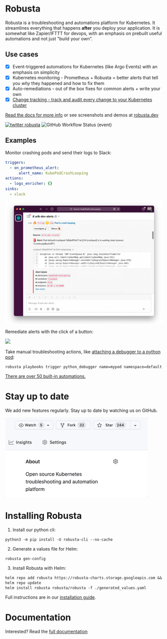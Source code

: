 # Robusta
Robusta is a troubleshooting and automations platform for Kubernetes. It streamlines everything that happens **after** you deploy your application. It is somewhat like Zapier/IFTTT for devops, with an emphasis on prebuilt useful automations and not just "build your own".

## Use cases

- [X] Event-triggered automations for Kubernetes (like Argo Events) with an emphasis on simplicity
- [X] Kubernetes monitoring - Prometheus + Robusta = better alerts that tell you *why* they happened and how to fix them
- [X] Auto-remediations - out of the box fixes for common alerts + write your own
- [X] [Change tracking - track and audit every change to your Kubernetes cluster](http://home.robusta.dev/ui?from=github)

[Read the docs for more info](https://docs.robusta.dev/master/?from=github) or see screenshots and demos at [robusta.dev](http://robusta.dev/?from=github)

[![twitter robusta](https://img.shields.io/twitter/follow/RobustaDev?logo=twitter&style=for-the-badge)](https://twitter.com/RobustaDev) ![GitHub Workflow Status (event)](https://img.shields.io/github/workflow/status/robusta-dev/robusta/Test%20robusta%20with%20pytest?event=push&style=for-the-badge)

## Examples

Monitor crashing pods and send their logs to Slack:

```yaml
triggers:
  - on_prometheus_alert:
      alert_name: KubePodCrashLooping
actions:
  - logs_enricher: {}
sinks:
  - slack
```

![](./docs/images/crash-report.png)

Remediate alerts with the click of a button:

![](./docs/images/alert_on_hpa_reached_limit1.png)

Take manual troubleshooting actions, like [attaching a debugger to a python pod](https://docs.robusta.dev/master/catalog/actions/python-troubleshooting.html#python-debugger):

```commandline
robusta playbooks trigger python_debugger name=mypod namespace=default
```

[There are over 50 built-in automations.](https://docs.robusta.dev/master/catalog/actions/index.html)

# Stay up to date
We add new features regularly. Stay up to date by watching us on GitHub.

![](./docs/images/star-repo.gif)

# Installing Robusta

1. Install our python cli:

```commandline
python3 -m pip install -U robusta-cli --no-cache
```

2. Generate a values file for Helm:
```commandline
robusta gen-config
```

3. Install Robusta with Helm:
```commandline
helm repo add robusta https://robusta-charts.storage.googleapis.com && helm repo update
helm install robusta robusta/robusta -f ./generated_values.yaml
```

Full instructions are in our [installation guide](https://docs.robusta.dev/master/installation.html).

# Documentation
Interested? Read the [full documentation](https://docs.robusta.dev/master/index.html)
